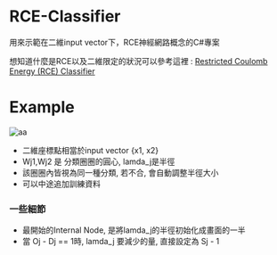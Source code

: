 # RCE-Classifier

用來示範在二維input vector下，RCE神經網路概念的C#專案

想知道什麼是RCE以及二維限定的狀況可以參考這裡 : [Restricted Coulomb Energy (RCE) Classifier](http://neuron.eng.wayne.edu/tarek/MITbook/chap6/6_3.html) 

# Example
![aa](http://i.imgur.com/vAibT0a.png)
- 二維座標點相當於input vector {x1, x2}
- Wj1,Wj2 是 分類圈圈的圓心, lamda_j是半徑
- 該圈圈內皆視為同一種分類, 若不合, 會自動調整半徑大小
- 可以中途追加訓練資料

### 一些細節
- 最開始的Internal Node, 是將lamda_j的半徑初始化成畫面的一半
- 當 Oj - Dj == 1時, lamda_j 要減少的量, 直接設定為 Sj - 1
